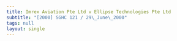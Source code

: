 ```yaml
---
title: Imrex Aviation Pte Ltd v Ellipse Technologies Pte Ltd
subtitle: "[2000] SGHC 121 / 29\_June\_2000"
tags: null
layout: single
---
```


